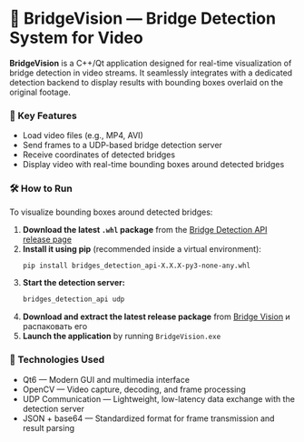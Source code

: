 # 🌉 BridgeVision — Bridge Detection System for Video

**BridgeVision** is a C++/Qt application designed for real-time visualization of bridge detection in video streams. It seamlessly integrates with a dedicated detection backend to display results with bounding boxes overlaid on the original footage.

### 🚀 Key Features
- Load video files (e.g., MP4, AVI)
- Send frames to a UDP-based bridge detection server
- Receive coordinates of detected bridges
- Display video with real-time bounding boxes around detected bridges

### 🛠 How to Run
To visualize bounding boxes around detected bridges:
1. **Download the latest `.whl` package** from the [Bridge Detection API release page](https://github.com/saitovmarat/bridges_detection_api/releases)
2. **Install it using pip** (recommended inside a virtual environment):
   ```bash
   pip install bridges_detection_api-X.X.X-py3-none-any.whl
   ```
3. **Start the detection server:**
   ```bash
   bridges_detection_api udp
   ```
5. **Download and extract the latest release package** from [Bridge Vision](https://github.com/saitovmarat/BridgeVision/releases) и распаковать его
6. **Launch the application** by running `BridgeVision.exe`

### 🔧 Technologies Used
* Qt6 — Modern GUI and multimedia interface
* OpenCV — Video capture, decoding, and frame processing
* UDP Communication — Lightweight, low-latency data exchange with the detection server
* JSON + base64 — Standardized format for frame transmission and result parsing


